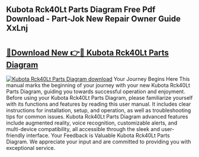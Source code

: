 ## Kubota Rck40Lt Parts Diagram Free Pdf Download - Part-Jok New Repair Owner Guide XxLnj

# <h2><a href="http://dfqnt4.blite.top/?on=Kubota+Rck40Lt+Parts+Diagram">🔗Download New 👉🔴 Kubota Rck40Lt Parts Diagram</a></h2>

[![Kubota Rck40Lt Parts Diagram download](https://i.imgur.com/lujVjoI.png)](http://dfqnt4.blite.top/?on=Kubota+Rck40Lt+Parts+Diagram)
Your Journey Begins Here This manual marks the beginning of your journey with your new Kubota Rck40Lt Parts Diagram, guiding you towards successful operation and enjoyment. Before using your Kubota Rck40Lt Parts Diagram, please familiarize yourself with its functions and features by reading this user manual. It includes clear instructions for installation, setup, and operation, as well as troubleshooting tips for common issues. Kubota Rck40Lt Parts Diagram advanced features include augmented reality, voice recognition, customizable alerts, and multi-device compatibility, all accessible through the sleek and user-friendly interface. Your Feedback is Valuable Kubota Rck40Lt Parts Diagram. We appreciate your input and are committed to providing you with exceptional service.
